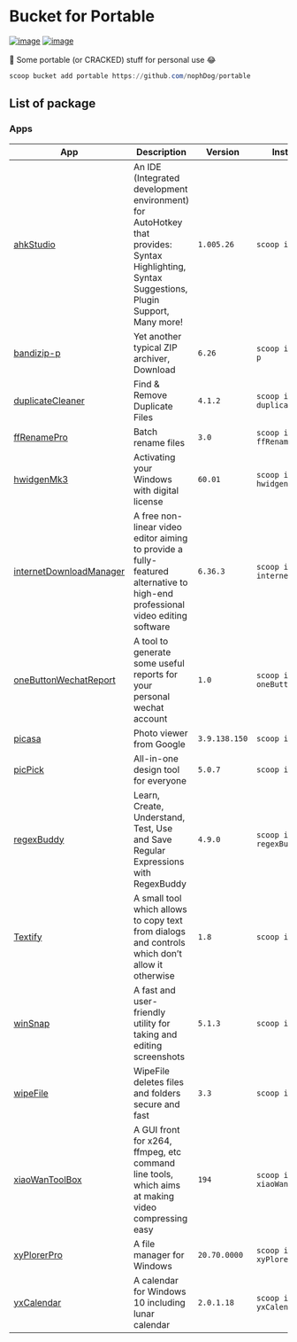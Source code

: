 # Bucket for Portable
<a href="https://github.com/nophDog/random/tree/master/bucket"><img src="https://img.shields.io/badge/manifests-16-brightgreen" alt="image" style="max-width:100%;"></a>
<a href="https://github.com/nophDog/random/tree/master/bucket"><img src="https://img.shields.io/badge/quality-99%25-red" alt="image" style="max-width:100%;"></a>
<br>
<br>
🚀 Some portable (or CRACKED) stuff for personal use 😂

```powershell
scoop bucket add portable https://github.com/nophDog/portable
```

## List of package

### Apps

| App | Description | Version | Install Command |
|-----|-------------|---------|-----------------|
| [ahkStudio](http://www.maestrith.com/ahk-studio) | An IDE (Integrated development environment) for AutoHotkey that provides: Syntax Highlighting, Syntax Suggestions, Plugin Support, Many more! | `1.005.26` | `scoop install ahkStudio` |
| [bandizip-p](https://en.bandisoft.com/bandizip) | Yet another typical ZIP archiver, Download | `6.26` | `scoop install bandizip-p` |
| [duplicateCleaner](https://www.duplicatecleaner.com/) | Find & Remove Duplicate Files | `4.1.2` | `scoop install duplicateCleaner` |
| [ffRenamePro](https://www.duplicatecleaner.com/) | Batch rename files | `3.0` | `scoop install ffRenamePro` |
| [hwidgenMk3](https://bfas237blog.info/downloads/hwidgen-windows-10-digital-license-activator/00/) | Activating your Windows with digital license | `60.01` | `scoop install hwidgenMk3` |
| [internetDownloadManager](https://www.internetdownloadmanager.com) | A free non-linear video editor aiming to provide a fully-featured alternative to high-end professional video editing software | `6.36.3` | `scoop install internetDownloadManager` |
| [oneButtonWechatReport](Unknown) | A tool to generate some useful reports for your personal wechat account | `1.0` | `scoop install oneButtonWechatReport` |
| [picasa](https://picasa.en.uptodown.com/windows) | Photo viewer from Google | `3.9.138.150` | `scoop install picasa` |
| [picPick](https://picpick.app) | All-in-one design tool for everyone | `5.0.7` | `scoop install picPick` |
| [regexBuddy](https://www.regexbuddy.com/) | Learn, Create, Understand, Test, Use and Save Regular Expressions with RegexBuddy | `4.9.0` | `scoop install regexBuddy` |
| [Textify](https://rammichael.com/textify) | A small tool which allows to copy text from dialogs and controls which don’t allow it otherwise | `1.8` | `scoop install Textify` |
| [winSnap](https://www.ntwind.com/software/winsnap.html) | A fast and user-friendly utility for taking and editing screenshots | `5.1.3` | `scoop install winSnap` |
| [wipeFile](https://www.gaijin.at/en/software/wipefile) | WipeFile deletes files and folders secure and fast | `3.3` | `scoop install wipeFile` |
| [xiaoWanToolBox](https://maruko.appinn.me) | A GUI front for x264, ffmpeg, etc command line tools, which aims at making video compressing easy | `194` | `scoop install xiaoWanToolBox` |
| [xyPlorerPro](https://xyplorer.com) | A file manager for Windows | `20.70.0000` | `scoop install xyPlorerPro` |
| [yxCalendar](http://www.youxiao.cn) | A calendar for Windows 10 including lunar calendar | `2.0.1.18` | `scoop install yxCalendar` |